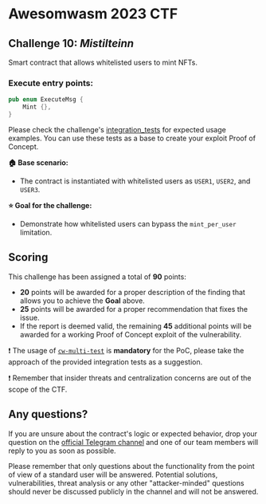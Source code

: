 # Awesomwasm 2023 CTF

## Challenge 10: *Mistilteinn*

Smart contract that allows whitelisted users to mint NFTs.

### Execute entry points:
```rust
pub enum ExecuteMsg {
    Mint {},
}
```

Please check the challenge's [integration_tests](./src/integration_test.rs) for expected usage examples. You can use these tests as a base to create your exploit Proof of Concept.

**:house: Base scenario:**
- The contract is instantiated with whitelisted users as `USER1`, `USER2`, and `USER3`.

**:star: Goal for the challenge:**
- Demonstrate how whitelisted users can bypass the `mint_per_user` limitation.

## Scoring

This challenge has been assigned a total of **90** points: 
- **20** points will be awarded for a proper description of the finding that allows you to achieve the **Goal** above.
- **25** points will be awarded for a proper recommendation that fixes the issue.
- If the report is deemed valid, the remaining **45** additional points will be awarded for a working Proof of Concept exploit of the vulnerability.


:exclamation: The usage of [`cw-multi-test`](https://github.com/CosmWasm/cw-multi-test) is **mandatory** for the PoC, please take the approach of the provided integration tests as a suggestion.

:exclamation: Remember that insider threats and centralization concerns are out of the scope of the CTF.

## Any questions?

If you are unsure about the contract's logic or expected behavior, drop your question on the [official Telegram channel](https://t.me/+8ilY7qeG4stlYzJi) and one of our team members will reply to you as soon as possible. 

Please remember that only questions about the functionality from the point of view of a standard user will be answered. Potential solutions, vulnerabilities, threat analysis or any other "attacker-minded" questions should never be discussed publicly in the channel and will not be answered.
